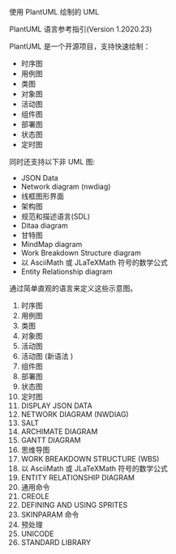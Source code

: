 使用 PlantUML 绘制的 UML

PlantUML 语言参考指引(Version 1.2020.23)

PlantUML 是一个开源项目，支持快速绘制：
* 时序图
* 用例图
* 类图
* 对象图
* 活动图
* 组件图
* 部署图
* 状态图
* 定时图

同时还支持以下非 UML 图:
* JSON Data
* Network diagram (nwdiag)
* 线框图形界面
* 架构图
* 规范和描述语言(SDL)
* Ditaa diagram
* 甘特图
* MindMap diagram
* Work Breakdown Structure diagram
* 以 AsciiMath 或 JLaTeXMath 符号的数学公式
* Entity Relationship diagram

通过简单直观的语言来定义这些示意图。

1. 时序图
2. 用例图
3. 类图
4. 对象图
5. 活动图
6. 活动图 (新语法 )
7. 组件图
8. 部署图
9. 状态图
10. 定时图
11. DISPLAY JSON DATA
12. NETWORK DIAGRAM (NWDIAG)
13. SALT
14. ARCHIMATE DIAGRAM
15. GANTT DIAGRAM
16. 思维导图
17. WORK BREAKDOWN STRUCTURE (WBS)
18. 以 AsciiMath 或 JLaTeXMath 符号的数学公式
19. ENTITY RELATIONSHIP DIAGRAM
20. 通用命令
21. CREOLE
22. DEFINING AND USING SPRITES
23. SKINPARAM 命令
24. 预处理
25. UNICODE
26. STANDARD LIBRARY
